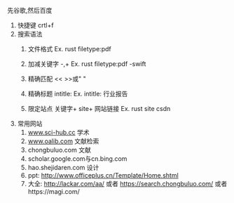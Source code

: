 先谷歌,然后百度

1. 快捷键
    crtl+f
2. 搜索语法
    1. 文件格式
    Ex. rust filetype:pdf
    2. 加减关键字
        -,+
    Ex. rust filetype:pdf -swift
    3. 精确匹配
        <<  >>或" "

    4. 精确标题
        intitle: 
        Ex. intitle: 行业报告
    5. 限定站点
        关键字+ site+ 网站链接
    Ex. rust site csdn
3. 常用网站
   1. www.sci-hub.cc 学术
   2. www.oalib.com 文献检索
   3. chongbuluo.com 文献
   4. scholar.google.com与cn.bing.com
   5. hao.shejidaren.com 设计 
   6. ppt: http://www.officeplus.cn/Template/Home.shtml
   7. 大全: http://lackar.com/aa/ 或者 https://search.chongbuluo.com/ 或者https://magi.com/



